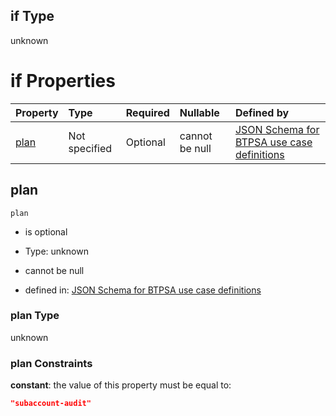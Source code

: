 ## if Type

unknown

# if Properties

| Property      | Type          | Required | Nullable       | Defined by                                                                                                                                                                                                                                    |
| :------------ | :------------ | :------- | :------------- | :-------------------------------------------------------------------------------------------------------------------------------------------------------------------------------------------------------------------------------------------- |
| [plan](#plan) | Not specified | Optional | cannot be null | [JSON Schema for BTPSA use case definitions](btpsa-usecase-properties-services-items-allof-1-then-allof-110-then-allof-3-if-properties-plan.md "undefined#/properties/services/items/allOf/1/then/allOf/110/then/allOf/3/if/properties/plan") |

## plan



`plan`

*   is optional

*   Type: unknown

*   cannot be null

*   defined in: [JSON Schema for BTPSA use case definitions](btpsa-usecase-properties-services-items-allof-1-then-allof-110-then-allof-3-if-properties-plan.md "undefined#/properties/services/items/allOf/1/then/allOf/110/then/allOf/3/if/properties/plan")

### plan Type

unknown

### plan Constraints

**constant**: the value of this property must be equal to:

```json
"subaccount-audit"
```
